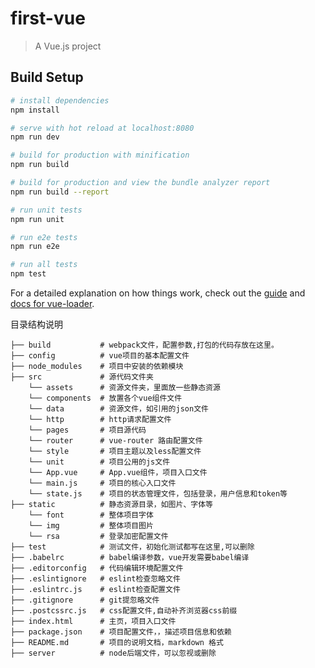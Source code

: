 # first-vue

> A Vue.js project

## Build Setup

``` bash
# install dependencies
npm install

# serve with hot reload at localhost:8080
npm run dev

# build for production with minification
npm run build

# build for production and view the bundle analyzer report
npm run build --report

# run unit tests
npm run unit

# run e2e tests
npm run e2e

# run all tests
npm test
```

For a detailed explanation on how things work, check out the [guide](http://vuejs-templates.github.io/webpack/) and [docs for vue-loader](http://vuejs.github.io/vue-loader).

目录结构说明

    ├── build           # webpack文件，配置参数,打包的代码存放在这里。
    ├── config          # vue项目的基本配置文件
    ├── node_modules    # 项目中安装的依赖模块
    ├── src             # 源代码文件夹
        └── assets      # 资源文件夹，里面放一些静态资源
        └── components  # 放置各个vue组件文件
        └── data        # 资源文件，如引用的json文件
        └── http        # http请求配置文件
        └── pages       # 项目源代码
        └── router      # vue-router 路由配置文件
        └── style       # 项目主题以及less配置文件
        └── unit        # 项目公用的js文件
        └── App.vue     # App.vue组件，项目入口文件
        └── main.js     # 项目的核心入口文件
        └── state.js    # 项目的状态管理文件，包括登录，用户信息和token等
    ├── static          # 静态资源目录，如图片、字体等
        └── font        # 整体项目字体
        └── img         # 整体项目图片
        └── rsa         # 登录加密配置文件
    ├── test            # 测试文件，初始化测试都写在这里,可以删除
    ├── .babelrc        # babel编译参数，vue开发需要babel编译
    ├── .editorconfig   # 代码编辑环境配置文件
    ├── .eslintignore   # eslint检查忽略文件
    ├── .eslintrc.js    # eslint检查配置文件
    ├── .gitignore      # git提忽略文件
    ├── .postcssrc.js   # css配置文件,自动补齐浏览器css前缀
    ├── index.html      # 主页，项目入口文件
    ├── package.json    # 项目配置文件，，描述项目信息和依赖
    ├── README.md       # 项目的说明文档，markdown 格式
    ├── server          # node后端文件，可以忽视或删除
